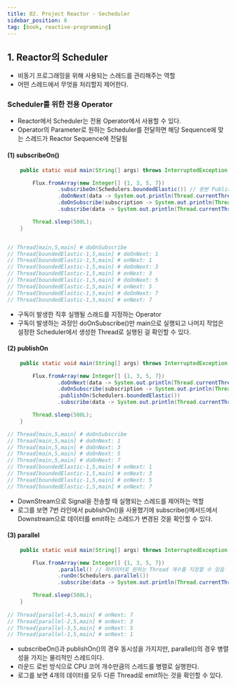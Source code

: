 ```yaml
---
title: 02. Project Reactor - Secheduler
sidebar_position: 6
tag: [book, reactive-programming]
---
```

## 1. Reactor의 Scheduler
- 비동기 프로그래밍을 위해 사용되는 스레드를 관리해주는 역할
- 어떤 스레드에서 무엇을 처리할지 제어한다.

### Scheduler를 위한 전용 Operator
- Reactor에서 Scheduler는 전용 Operator에서 사용할 수 있다.
- Operator의 Parameter로 원하는 Scheduler를 전달하면 해당 Sequence에 맞는 스레드가 Reactor Sequence에 전달됨

#### (1) subscribeOn()
```java
    public static void main(String[] args) throws InterruptedException {

        Flux.fromArray(new Integer[] {1, 3, 5, 7})
                .subscribeOn(Schedulers.boundedElastic()) // 원본 Publisher의 동작을 처리하기 위한 스레드를 할당.
                .doOnNext(data -> System.out.println(Thread.currentThread() + " # doOnNext: " + data))
                .doOnSubscribe(subscription -> System.out.println(Thread.currentThread() + " # doOnSubscribe"))
                .subscribe(data -> System.out.println(Thread.currentThread() + " # onNext: " + data));

        Thread.sleep(500L);
    }


// Thread[main,5,main] # doOnSubscribe
// Thread[boundedElastic-1,5,main] # doOnNext: 1
// Thread[boundedElastic-1,5,main] # onNext: 1
// Thread[boundedElastic-1,5,main] # doOnNext: 3
// Thread[boundedElastic-1,5,main] # onNext: 3
// Thread[boundedElastic-1,5,main] # doOnNext: 5
// Thread[boundedElastic-1,5,main] # onNext: 5
// Thread[boundedElastic-1,5,main] # doOnNext: 7
// Thread[boundedElastic-1,5,main] # onNext: 7
```
- 구독이 발생한 직후 실행될 스래드를 지정하는 Operator
- 구독이 발생하는 과정인 doOnSubscribe()만 main으로 실행되고 나머지 작업은 설정한 Scheduler에서 생성한 Thread로 실행된 걸 확인할 수 있다.

#### (2) publishOn
```java
    public static void main(String[] args) throws InterruptedException {

        Flux.fromArray(new Integer[] {1, 3, 5, 7})
                .doOnNext(data -> System.out.println(Thread.currentThread() + " # doOnNext: " + data))
                .doOnSubscribe(subscription -> System.out.println(Thread.currentThread() + " # doOnSubscribe"))
                .publishOn(Schedulers.boundedElastic())
                .subscribe(data -> System.out.println(Thread.currentThread() + " # onNext: " + data));

        Thread.sleep(500L);
    }

// Thread[main,5,main] # doOnSubscribe
// Thread[main,5,main] # doOnNext: 1
// Thread[main,5,main] # doOnNext: 3
// Thread[main,5,main] # doOnNext: 5
// Thread[main,5,main] # doOnNext: 7
// Thread[boundedElastic-1,5,main] # onNext: 1
// Thread[boundedElastic-1,5,main] # onNext: 3
// Thread[boundedElastic-1,5,main] # onNext: 5
// Thread[boundedElastic-1,5,main] # onNext: 7
```
- DownStream으로 Signal을 전송할 때 실행되는 스레드를 제어하는 역할
- 로그를 보면 7번 라인에서 publishOn()을 사용했기에 subscribe()메서드에서 Downstream으로 데이터를 emit하는 스레드가 변경된 것을 확인할 수 있다.


#### (3) parallel
```java
    public static void main(String[] args) throws InterruptedException {

        Flux.fromArray(new Integer[] {1, 3, 5, 7})
                .parallel() // 파라미터로 원하는 Thread 개수를 지정할 수 있음
                .runOn(Schedulers.parallel())
                .subscribe(data -> System.out.println(Thread.currentThread() + " # onNext: "+data));

        Thread.sleep(500L);
    }
    
// Thread[parallel-4,5,main] # onNext: 7
// Thread[parallel-2,5,main] # onNext: 3
// Thread[parallel-3,5,main] # onNext: 5
// Thread[parallel-1,5,main] # onNext: 1
```
- subscribeOn()과 publishOn()의 경우 동시성을 가지지만, parallel()의 경우 병렬성을 가지는 물리적인 스레드이다.
- 라운드 로빈 방식으로 CPU 코어 개수만큼의 스레드를 병렬로 실행한다.
- 로그를 보면 4개의 데이터를 모두 다른 Thread로 emit하는 것을 확인할 수 있다.